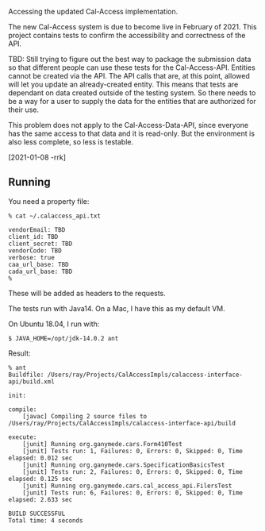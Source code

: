 
Accessing the updated Cal-Access implementation.

The new Cal-Access system is due to become live in February of 2021. This project contains
tests to confirm the accessibility and correctness of the API.

TBD: Still trying to figure out the best way to package the submission data so that
different people can use these tests for the Cal-Access-API. Entities cannot be
created via the API. The API calls that are, at this point, allowed will let you update
an already-created entity. This means that tests are dependant on data created outside
of the testing system. So there needs to be a way for a user to supply the data for the
entities that are authorized for their use.

This problem does not apply to the Cal-Access-Data-API, since everyone has the same access
to that data and it is read-only. But the environment is also less complete, so less is
testable.

[2021-01-08 -rrk]

## Running ##

You need a property file:

```
% cat ~/.calaccess_api.txt

vendorEmail: TBD
client_id: TBD
client_secret: TBD
vendorCode: TBD
verbose: true
caa_url_base: TBD
cada_url_base: TBD
% 
```
These will be added as headers to the requests.

The tests run with Java14. On a Mac, I have this as my default VM.

On Ubuntu 18.04, I run with:
```
$ JAVA_HOME=/opt/jdk-14.0.2 ant
```

Result:
```
% ant     
Buildfile: /Users/ray/Projects/CalAccessImpls/calaccess-interface-api/build.xml

init:

compile:
    [javac] Compiling 2 source files to /Users/ray/Projects/CalAccessImpls/calaccess-interface-api/build

execute:
    [junit] Running org.ganymede.cars.Form410Test
    [junit] Tests run: 1, Failures: 0, Errors: 0, Skipped: 0, Time elapsed: 0.012 sec
    [junit] Running org.ganymede.cars.SpecificationBasicsTest
    [junit] Tests run: 2, Failures: 0, Errors: 0, Skipped: 0, Time elapsed: 0.125 sec
    [junit] Running org.ganymede.cars.cal_access_api.FilersTest
    [junit] Tests run: 6, Failures: 0, Errors: 0, Skipped: 0, Time elapsed: 2.633 sec

BUILD SUCCESSFUL
Total time: 4 seconds
```
